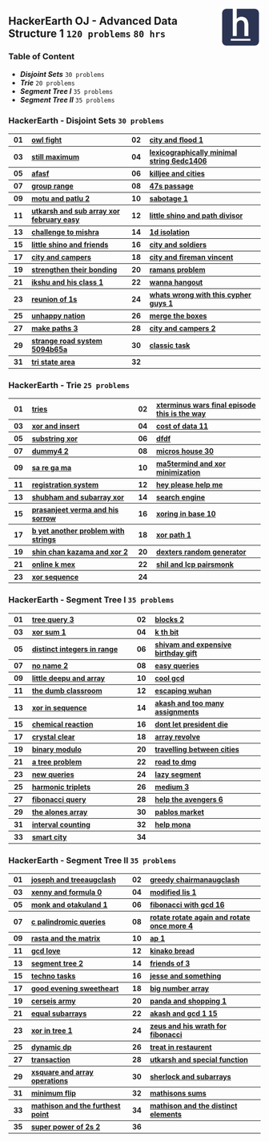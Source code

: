 <picture><img align="right" width="80" src="/logos/hackerearth.png"></img></picture>

## HackerEarth OJ - Advanced Data Structure 1 `120 problems` `80 hrs`

### Table of Content

- ***Disjoint Sets***              `30 problems`
- ***Trie***                       `20 problems`
- ***Segment Tree I***             `35 problems`
- ***Segment Tree II***            `35 problems`

### HackerEarth - Disjoint Sets `30 problems`

<table>
    <tbody>
        <tr>
<th align="center" width="50px">01</th><th align="left" width="550px"><a href="https://hackerearth.com/practice/data-structures/disjoint-data-strutures/basics-of-disjoint-data-structures/practice-problems/algorithm/owl-fight/">owl fight</a></th>
<th align="center" width="50px">02</th><th align="left" width="550px"><a href="https://hackerearth.com/practice/data-structures/disjoint-data-strutures/basics-of-disjoint-data-structures/practice-problems/algorithm/city-and-flood-1/">city and flood 1</a></th>
        </tr>
        <tr>
<th align="center" width="50px">03</th><th align="left" width="550px"><a href="https://hackerearth.com/practice/data-structures/disjoint-data-strutures/basics-of-disjoint-data-structures/practice-problems/algorithm/still-maximum/">still maximum</a></th>
<th align="center" width="50px">04</th><th align="left" width="550px"><a href="https://hackerearth.com/practice/data-structures/disjoint-data-strutures/basics-of-disjoint-data-structures/practice-problems/algorithm/lexicographically-minimal-string-6edc1406/">lexicographically minimal string 6edc1406</a></th>
        </tr>
        <tr>
<th align="center" width="50px">05</th><th align="left" width="550px"><a href="https://hackerearth.com/practice/data-structures/disjoint-data-strutures/basics-of-disjoint-data-structures/practice-problems/algorithm/afasf/">afasf</a></th>
<th align="center" width="50px">06</th><th align="left" width="550px"><a href="https://hackerearth.com/practice/data-structures/disjoint-data-strutures/basics-of-disjoint-data-structures/practice-problems/algorithm/killjee-and-cities-8a82b6fe/">killjee and cities</a></th>
        </tr>
        <tr>
<th align="center" width="50px">07</th><th align="left" width="550px"><a href="https://hackerearth.com/practice/data-structures/disjoint-data-strutures/basics-of-disjoint-data-structures/practice-problems/algorithm/group-range-a6693ae2/">group range</a></th>
<th align="center" width="50px">08</th><th align="left" width="550px"><a href="https://hackerearth.com/practice/data-structures/disjoint-data-strutures/basics-of-disjoint-data-structures/practice-problems/algorithm/47s-passage/">47s passage</a></th>
        </tr>
        <tr>
<th align="center" width="50px">09</th><th align="left" width="550px"><a href="https://hackerearth.com/practice/data-structures/disjoint-data-strutures/basics-of-disjoint-data-structures/practice-problems/algorithm/motu-and-patlu-2-d108529a/">motu and patlu 2</a></th>
<th align="center" width="50px">10</th><th align="left" width="550px"><a href="https://hackerearth.com/practice/data-structures/disjoint-data-strutures/basics-of-disjoint-data-structures/practice-problems/algorithm/sabotage-1/">sabotage 1</a></th>
        </tr>
        <tr>
<th align="center" width="50px">11</th><th align="left" width="550px"><a href="https://hackerearth.com/practice/data-structures/disjoint-data-strutures/basics-of-disjoint-data-structures/practice-problems/algorithm/utkarsh-and-sub-array-xor-february-easy/">utkarsh and sub array xor february easy</a></th>
<th align="center" width="50px">12</th><th align="left" width="550px"><a href="https://hackerearth.com/practice/data-structures/disjoint-data-strutures/basics-of-disjoint-data-structures/practice-problems/algorithm/little-shino-and-path-divisor/">little shino and path divisor</a></th>
        </tr>
        <tr>
<th align="center" width="50px">13</th><th align="left" width="550px"><a href="https://hackerearth.com/practice/data-structures/disjoint-data-strutures/basics-of-disjoint-data-structures/practice-problems/algorithm/challenge-to-mishra/">challenge to mishra</a></th>
<th align="center" width="50px">14</th><th align="left" width="550px"><a href="https://hackerearth.com/practice/data-structures/disjoint-data-strutures/basics-of-disjoint-data-structures/practice-problems/algorithm/1d-isolation/">1d isolation</a></th>
        </tr>
        <tr>
<th align="center" width="50px">15</th><th align="left" width="550px"><a href="https://hackerearth.com/practice/data-structures/disjoint-data-strutures/basics-of-disjoint-data-structures/practice-problems/algorithm/little-shino-and-friends-98204bd8/">little shino and friends</a></th>
<th align="center" width="50px">16</th><th align="left" width="550px"><a href="https://hackerearth.com/practice/data-structures/disjoint-data-strutures/basics-of-disjoint-data-structures/practice-problems/algorithm/city-and-soldiers/">city and soldiers</a></th>
        </tr>
        <tr>
<th align="center" width="50px">17</th><th align="left" width="550px"><a href="https://hackerearth.com/practice/data-structures/disjoint-data-strutures/basics-of-disjoint-data-structures/practice-problems/algorithm/city-and-campers/">city and campers</a></th>
<th align="center" width="50px">18</th><th align="left" width="550px"><a href="https://hackerearth.com/practice/data-structures/disjoint-data-strutures/basics-of-disjoint-data-structures/practice-problems/algorithm/city-and-fireman-vincent/">city and fireman vincent</a></th>
        </tr>
        <tr>
<th align="center" width="50px">19</th><th align="left" width="550px"><a href="https://hackerearth.com/practice/data-structures/disjoint-data-strutures/basics-of-disjoint-data-structures/practice-problems/algorithm/strengthen-their-bonding-6eeb0e01/">strengthen their bonding</a></th>
<th align="center" width="50px">20</th><th align="left" width="550px"><a href="https://hackerearth.com/practice/data-structures/disjoint-data-strutures/basics-of-disjoint-data-structures/practice-problems/algorithm/ramans-problem/">ramans problem</a></th>
        </tr>
        <tr>
<th align="center" width="50px">21</th><th align="left" width="550px"><a href="https://hackerearth.com/practice/data-structures/disjoint-data-strutures/basics-of-disjoint-data-structures/practice-problems/algorithm/ikshu-and-his-class-1/">ikshu and his class 1</a></th>
<th align="center" width="50px">22</th><th align="left" width="550px"><a href="https://hackerearth.com/practice/data-structures/disjoint-data-strutures/basics-of-disjoint-data-structures/practice-problems/algorithm/wanna-hangout/">wanna hangout</a></th>
        </tr>
        <tr>
<th align="center" width="50px">23</th><th align="left" width="550px"><a href="https://hackerearth.com/practice/data-structures/disjoint-data-strutures/basics-of-disjoint-data-structures/practice-problems/algorithm/reunion-of-1s-1b5bd063/">reunion of 1s</a></th>
<th align="center" width="50px">24</th><th align="left" width="550px"><a href="https://hackerearth.com/practice/data-structures/disjoint-data-strutures/basics-of-disjoint-data-structures/practice-problems/algorithm/whats-wrong-with-this-cypher-guys-1/">whats wrong with this cypher guys 1</a></th>
        </tr>
        <tr>
<th align="center" width="50px">25</th><th align="left" width="550px"><a href="https://hackerearth.com/practice/data-structures/disjoint-data-strutures/basics-of-disjoint-data-structures/practice-problems/algorithm/unhappy-nation-33d0e3b8/">unhappy nation</a></th>
<th align="center" width="50px">26</th><th align="left" width="550px"><a href="https://hackerearth.com/practice/data-structures/disjoint-data-strutures/basics-of-disjoint-data-structures/practice-problems/algorithm/merge-the-boxes-7fb988ac/">merge the boxes</a></th>
        </tr>
        <tr>
<th align="center" width="50px">27</th><th align="left" width="550px"><a href="https://hackerearth.com/practice/data-structures/disjoint-data-strutures/basics-of-disjoint-data-structures/practice-problems/algorithm/make-paths-3/">make paths 3</a></th>
<th align="center" width="50px">28</th><th align="left" width="550px"><a href="https://hackerearth.com/practice/data-structures/disjoint-data-strutures/basics-of-disjoint-data-structures/practice-problems/algorithm/city-and-campers-2/">city and campers 2</a></th>
        </tr>
        <tr>
<th align="center" width="50px">29</th><th align="left" width="550px"><a href="https://hackerearth.com/practice/data-structures/disjoint-data-strutures/basics-of-disjoint-data-structures/practice-problems/algorithm/strange-road-system-5094b65a/">strange road system 5094b65a</a></th>
<th align="center" width="50px">30</th><th align="left" width="550px"><a href="https://hackerearth.com/practice/data-structures/disjoint-data-strutures/basics-of-disjoint-data-structures/practice-problems/algorithm/classic-task-39656dbf/">classic task</a></th>
        </tr>
        <tr>
<th align="center" width="50px">31</th><th align="left" width="550px"><a href="https://hackerearth.com/practice/data-structures/disjoint-data-strutures/basics-of-disjoint-data-structures/practice-problems/algorithm/tri-state-area-58343781/">tri state area</a></th>
<th align="center" width="50px">32</th><th align="left" width="550px"><a href=""></a></th>
        </tr>
    </tbody>
</table>

### HackerEarth - Trie `25 problems`

<table>
    <tbody>
        <tr>
<th align="center" width="50px">01</th><th align="left" width="550px"><a href="https://hackerearth.com/practice/data-structures/advanced-data-structures/trie-keyword-tree/practice-problems/algorithm/tries-78733022/">tries</a></th>
<th align="center" width="50px">02</th><th align="left" width="550px"><a href="https://hackerearth.com/practice/data-structures/advanced-data-structures/trie-keyword-tree/practice-problems/algorithm/xterminus-wars-final-episode-this-is-the-way/">xterminus wars final episode this is the way</a></th>
        </tr>
        <tr>
<th align="center" width="50px">03</th><th align="left" width="550px"><a href="https://hackerearth.com/practice/data-structures/advanced-data-structures/trie-keyword-tree/practice-problems/algorithm/xor-and-insert-92b9b529/">xor and insert</a></th>
<th align="center" width="50px">04</th><th align="left" width="550px"><a href="https://hackerearth.com/practice/data-structures/advanced-data-structures/trie-keyword-tree/practice-problems/algorithm/cost-of-data-11/">cost of data 11</a></th>
        </tr>
        <tr>
<th align="center" width="50px">05</th><th align="left" width="550px"><a href="https://hackerearth.com/practice/data-structures/advanced-data-structures/trie-keyword-tree/practice-problems/algorithm/substring-xor-bc997d8a/">substring xor</a></th>
<th align="center" width="50px">06</th><th align="left" width="550px"><a href="https://hackerearth.com/practice/data-structures/advanced-data-structures/trie-keyword-tree/practice-problems/algorithm/dfdf/">dfdf</a></th>
        </tr>
        <tr>
<th align="center" width="50px">07</th><th align="left" width="550px"><a href="https://hackerearth.com/practice/data-structures/advanced-data-structures/trie-keyword-tree/practice-problems/algorithm/dummy4-2/">dummy4 2</a></th>
<th align="center" width="50px">08</th><th align="left" width="550px"><a href="https://hackerearth.com/practice/data-structures/advanced-data-structures/trie-keyword-tree/practice-problems/algorithm/micros-house-30/">micros house 30</a></th>
        </tr>
        <tr>
<th align="center" width="50px">09</th><th align="left" width="550px"><a href="https://hackerearth.com/practice/data-structures/advanced-data-structures/trie-keyword-tree/practice-problems/algorithm/sa-re-ga-ma/">sa re ga ma</a></th>
<th align="center" width="50px">10</th><th align="left" width="550px"><a href="https://hackerearth.com/practice/data-structures/advanced-data-structures/trie-keyword-tree/practice-problems/algorithm/ma5termind-and-xor-minimization/">ma5termind and xor minimization</a></th>
        </tr>
        <tr>
<th align="center" width="50px">11</th><th align="left" width="550px"><a href="https://hackerearth.com/practice/data-structures/advanced-data-structures/trie-keyword-tree/practice-problems/algorithm/registration-system/">registration system</a></th>
<th align="center" width="50px">12</th><th align="left" width="550px"><a href="https://hackerearth.com/practice/data-structures/advanced-data-structures/trie-keyword-tree/practice-problems/algorithm/hey-please-help-me/">hey please help me</a></th>
        </tr>
        <tr>
<th align="center" width="50px">13</th><th align="left" width="550px"><a href="https://hackerearth.com/practice/data-structures/advanced-data-structures/trie-keyword-tree/practice-problems/algorithm/shubham-and-subarray-xor-d9e787a7/">shubham and subarray xor</a></th>
<th align="center" width="50px">14</th><th align="left" width="550px"><a href="https://hackerearth.com/practice/data-structures/advanced-data-structures/trie-keyword-tree/practice-problems/algorithm/search-engine/">search engine</a></th>
        </tr>
        <tr>
<th align="center" width="50px">15</th><th align="left" width="550px"><a href="https://hackerearth.com/practice/data-structures/advanced-data-structures/trie-keyword-tree/practice-problems/algorithm/prasanjeet-verma-and-his-sorrow/">prasanjeet verma and his sorrow</a></th>
<th align="center" width="50px">16</th><th align="left" width="550px"><a href="https://hackerearth.com/practice/data-structures/advanced-data-structures/trie-keyword-tree/practice-problems/algorithm/xoring-in-base-10/">xoring in base 10</a></th>
        </tr>
        <tr>
<th align="center" width="50px">17</th><th align="left" width="550px"><a href="https://hackerearth.com/practice/data-structures/advanced-data-structures/trie-keyword-tree/practice-problems/algorithm/b-yet-another-problem-with-strings/">b yet another problem with strings</a></th>
<th align="center" width="50px">18</th><th align="left" width="550px"><a href="https://hackerearth.com/practice/data-structures/advanced-data-structures/trie-keyword-tree/practice-problems/algorithm/xor-path-1-f7009db6/">xor path 1</a></th>
        </tr>
        <tr>
<th align="center" width="50px">19</th><th align="left" width="550px"><a href="https://hackerearth.com/practice/data-structures/advanced-data-structures/trie-keyword-tree/practice-problems/algorithm/shin-chan-kazama-and-xor-2/">shin chan kazama and xor 2</a></th>
<th align="center" width="50px">20</th><th align="left" width="550px"><a href="https://hackerearth.com/practice/data-structures/advanced-data-structures/trie-keyword-tree/practice-problems/algorithm/dexters-random-generator/">dexters random generator</a></th>
        </tr>
        <tr>
<th align="center" width="50px">21</th><th align="left" width="550px"><a href="https://hackerearth.com/practice/data-structures/advanced-data-structures/trie-keyword-tree/practice-problems/algorithm/online-k-mex-007daa77/">online k mex</a></th>
<th align="center" width="50px">22</th><th align="left" width="550px"><a href="https://hackerearth.com/practice/data-structures/advanced-data-structures/trie-keyword-tree/practice-problems/algorithm/shil-and-lcp-pairsmonk/">shil and lcp pairsmonk</a></th>
        </tr>
        <tr>
<th align="center" width="50px">23</th><th align="left" width="550px"><a href="https://hackerearth.com/practice/data-structures/advanced-data-structures/trie-keyword-tree/practice-problems/algorithm/xor-sequence-aad3111f/">xor sequence</a></th>
<th align="center" width="50px">24</th><th align="left" width="550px"><a href=""></a></th>
        </tr>
    </tbody>
</table>

### HackerEarth - Segment Tree I `35 problems`

<table>
    <tbody>
        <tr>
<th align="center" width="50px">01</th><th align="left" width="550px"><a href="https://hackerearth.com/practice/data-structures/advanced-data-structures/segment-trees/practice-problems/algorithm/tree-query-3-5d98588f/">tree query 3</a></th>
<th align="center" width="50px">02</th><th align="left" width="550px"><a href="https://hackerearth.com/practice/data-structures/advanced-data-structures/segment-trees/practice-problems/algorithm/blocks-2/">blocks 2</a></th>
        </tr>
        <tr>
<th align="center" width="50px">03</th><th align="left" width="550px"><a href="https://hackerearth.com/practice/data-structures/advanced-data-structures/segment-trees/practice-problems/algorithm/xor-sum-1-af648068/">xor sum 1</a></th>
<th align="center" width="50px">04</th><th align="left" width="550px"><a href="https://hackerearth.com/practice/data-structures/advanced-data-structures/segment-trees/practice-problems/algorithm/k-th-bit-faae0e0d/">k th bit</a></th>
        </tr>
        <tr>
<th align="center" width="50px">05</th><th align="left" width="550px"><a href="https://hackerearth.com/practice/data-structures/advanced-data-structures/segment-trees/practice-problems/algorithm/distinct-integers-in-range-66eca44b/">distinct integers in range</a></th>
<th align="center" width="50px">06</th><th align="left" width="550px"><a href="https://hackerearth.com/practice/data-structures/advanced-data-structures/segment-trees/practice-problems/algorithm/shivam-and-expensive-birthday-gift-da58b2f0/">shivam and expensive birthday gift</a></th>
        </tr>
        <tr>
<th align="center" width="50px">07</th><th align="left" width="550px"><a href="https://hackerearth.com/practice/data-structures/advanced-data-structures/segment-trees/practice-problems/algorithm/no-name-2/">no name 2</a></th>
<th align="center" width="50px">08</th><th align="left" width="550px"><a href="https://hackerearth.com/practice/data-structures/advanced-data-structures/segment-trees/practice-problems/algorithm/easy-queries-751f9372/">easy queries</a></th>
        </tr>
        <tr>
<th align="center" width="50px">09</th><th align="left" width="550px"><a href="https://hackerearth.com/practice/data-structures/advanced-data-structures/segment-trees/practice-problems/algorithm/little-deepu-and-array/">little deepu and array</a></th>
<th align="center" width="50px">10</th><th align="left" width="550px"><a href="https://hackerearth.com/practice/data-structures/advanced-data-structures/segment-trees/practice-problems/algorithm/cool-gcd-789acd8e/">cool gcd</a></th>
        </tr>
        <tr>
<th align="center" width="50px">11</th><th align="left" width="550px"><a href="https://hackerearth.com/practice/data-structures/advanced-data-structures/segment-trees/practice-problems/algorithm/the-dumb-classroom-97e11ab7/">the dumb classroom</a></th>
<th align="center" width="50px">12</th><th align="left" width="550px"><a href="https://hackerearth.com/practice/data-structures/advanced-data-structures/segment-trees/practice-problems/algorithm/escaping-wuhan/">escaping wuhan</a></th>
        </tr>
        <tr>
<th align="center" width="50px">13</th><th align="left" width="550px"><a href="https://hackerearth.com/practice/data-structures/advanced-data-structures/segment-trees/practice-problems/algorithm/xor-in-sequence/">xor in sequence</a></th>
<th align="center" width="50px">14</th><th align="left" width="550px"><a href="https://hackerearth.com/practice/data-structures/advanced-data-structures/segment-trees/practice-problems/algorithm/akash-and-too-many-assignments/">akash and too many assignments</a></th>
        </tr>
        <tr>
<th align="center" width="50px">15</th><th align="left" width="550px"><a href="https://hackerearth.com/practice/data-structures/advanced-data-structures/segment-trees/practice-problems/algorithm/chemical-reaction/">chemical reaction</a></th>
<th align="center" width="50px">16</th><th align="left" width="550px"><a href="https://hackerearth.com/practice/data-structures/advanced-data-structures/segment-trees/practice-problems/algorithm/dont-let-president-die/">dont let president die</a></th>
        </tr>
        <tr>
<th align="center" width="50px">17</th><th align="left" width="550px"><a href="https://hackerearth.com/practice/data-structures/advanced-data-structures/segment-trees/practice-problems/algorithm/crystal-clear/">crystal clear</a></th>
<th align="center" width="50px">18</th><th align="left" width="550px"><a href="https://hackerearth.com/practice/data-structures/advanced-data-structures/segment-trees/practice-problems/algorithm/array-revolve-b9c514cb/">array revolve</a></th>
        </tr>
        <tr>
<th align="center" width="50px">19</th><th align="left" width="550px"><a href="https://hackerearth.com/practice/data-structures/advanced-data-structures/segment-trees/practice-problems/algorithm/binary-modulo-841ce0c7/">binary modulo</a></th>
<th align="center" width="50px">20</th><th align="left" width="550px"><a href="https://hackerearth.com/practice/data-structures/advanced-data-structures/segment-trees/practice-problems/algorithm/travelling-between-cities-7a24c7fc/">travelling between cities</a></th>
        </tr>
        <tr>
<th align="center" width="50px">21</th><th align="left" width="550px"><a href="https://hackerearth.com/practice/data-structures/advanced-data-structures/segment-trees/practice-problems/algorithm/a-tree-problem/">a tree problem</a></th>
<th align="center" width="50px">22</th><th align="left" width="550px"><a href="https://hackerearth.com/practice/data-structures/advanced-data-structures/segment-trees/practice-problems/algorithm/road-to-dmg-8883b64f/">road to dmg</a></th>
        </tr>
        <tr>
<th align="center" width="50px">23</th><th align="left" width="550px"><a href="https://hackerearth.com/practice/data-structures/advanced-data-structures/segment-trees/practice-problems/algorithm/new-queries/">new queries</a></th>
<th align="center" width="50px">24</th><th align="left" width="550px"><a href="https://hackerearth.com/practice/data-structures/advanced-data-structures/segment-trees/practice-problems/algorithm/lazy-segment-0186d695/">lazy segment</a></th>
        </tr>
        <tr>
<th align="center" width="50px">25</th><th align="left" width="550px"><a href="https://hackerearth.com/practice/data-structures/advanced-data-structures/segment-trees/practice-problems/algorithm/harmonic-triplets-0469f531/">harmonic triplets</a></th>
<th align="center" width="50px">26</th><th align="left" width="550px"><a href="https://hackerearth.com/practice/data-structures/advanced-data-structures/segment-trees/practice-problems/algorithm/medium-3/">medium 3</a></th>
        </tr>
        <tr>
<th align="center" width="50px">27</th><th align="left" width="550px"><a href="https://hackerearth.com/practice/data-structures/advanced-data-structures/segment-trees/practice-problems/algorithm/fibonacci-query/">fibonacci query</a></th>
<th align="center" width="50px">28</th><th align="left" width="550px"><a href="https://hackerearth.com/practice/data-structures/advanced-data-structures/segment-trees/practice-problems/algorithm/help-the-avengers-6/">help the avengers 6</a></th>
        </tr>
        <tr>
<th align="center" width="50px">29</th><th align="left" width="550px"><a href="https://hackerearth.com/practice/data-structures/advanced-data-structures/segment-trees/practice-problems/algorithm/the-alones-array-459a5370/">the alones array</a></th>
<th align="center" width="50px">30</th><th align="left" width="550px"><a href="https://hackerearth.com/practice/data-structures/advanced-data-structures/segment-trees/practice-problems/algorithm/pablos-market-35a291a1/">pablos market</a></th>
        </tr>
        <tr>
<th align="center" width="50px">31</th><th align="left" width="550px"><a href="https://hackerearth.com/practice/data-structures/advanced-data-structures/segment-trees/practice-problems/algorithm/interval-counting-bf6ebe8a/">interval counting</a></th>
<th align="center" width="50px">32</th><th align="left" width="550px"><a href="https://hackerearth.com/practice/data-structures/advanced-data-structures/segment-trees/practice-problems/algorithm/help-mona/">help mona</a></th>
        </tr>
        <tr>
<th align="center" width="50px">33</th><th align="left" width="550px"><a href="https://hackerearth.com/practice/data-structures/advanced-data-structures/segment-trees/practice-problems/algorithm/smart-city-ccfe8b99/">smart city</a></th>
<th align="center" width="50px">34</th><th align="left" width="550px"><a href=""></a></th>
        </tr>
    </tbody>
</table>

### HackerEarth - Segment Tree II `35 problems`

<table>
    <tbody>
        <tr>
<th align="center" width="50px">01</th><th align="left" width="550px"><a href="https://hackerearth.com/practice/data-structures/advanced-data-structures/segment-trees/practice-problems/algorithm/joseph-and-treeaugclash/">joseph and treeaugclash</a></th>
<th align="center" width="50px">02</th><th align="left" width="550px"><a href="https://hackerearth.com/practice/data-structures/advanced-data-structures/segment-trees/practice-problems/algorithm/greedy-chairmanaugclash/">greedy chairmanaugclash</a></th>
        </tr>
        <tr>
<th align="center" width="50px">03</th><th align="left" width="550px"><a href="https://hackerearth.com/practice/data-structures/advanced-data-structures/segment-trees/practice-problems/algorithm/xenny-and-formula-0/">xenny and formula 0</a></th>
<th align="center" width="50px">04</th><th align="left" width="550px"><a href="https://hackerearth.com/practice/data-structures/advanced-data-structures/segment-trees/practice-problems/algorithm/modified-lis-1/">modified lis 1</a></th>
        </tr>
        <tr>
<th align="center" width="50px">05</th><th align="left" width="550px"><a href="https://hackerearth.com/practice/data-structures/advanced-data-structures/segment-trees/practice-problems/algorithm/monk-and-otakuland-1/">monk and otakuland 1</a></th>
<th align="center" width="50px">06</th><th align="left" width="550px"><a href="https://hackerearth.com/practice/data-structures/advanced-data-structures/segment-trees/practice-problems/algorithm/fibonacci-with-gcd-16/">fibonacci with gcd 16</a></th>
        </tr>
        <tr>
<th align="center" width="50px">07</th><th align="left" width="550px"><a href="https://hackerearth.com/practice/data-structures/advanced-data-structures/segment-trees/practice-problems/algorithm/c-palindromic-queries/">c palindromic queries</a></th>
<th align="center" width="50px">08</th><th align="left" width="550px"><a href="https://hackerearth.com/practice/data-structures/advanced-data-structures/segment-trees/practice-problems/algorithm/rotate-rotate-again-and-rotate-once-more-4/">rotate rotate again and rotate once more 4</a></th>
        </tr>
        <tr>
<th align="center" width="50px">09</th><th align="left" width="550px"><a href="https://hackerearth.com/practice/data-structures/advanced-data-structures/segment-trees/practice-problems/algorithm/rasta-and-the-matrix/">rasta and the matrix</a></th>
<th align="center" width="50px">10</th><th align="left" width="550px"><a href="https://hackerearth.com/practice/data-structures/advanced-data-structures/segment-trees/practice-problems/algorithm/ap-1-f43562f4/">ap 1</a></th>
        </tr>
        <tr>
<th align="center" width="50px">11</th><th align="left" width="550px"><a href="https://hackerearth.com/practice/data-structures/advanced-data-structures/segment-trees/practice-problems/algorithm/gcd-love/">gcd love</a></th>
<th align="center" width="50px">12</th><th align="left" width="550px"><a href="https://hackerearth.com/practice/data-structures/advanced-data-structures/segment-trees/practice-problems/algorithm/kinako-bread/">kinako bread</a></th>
        </tr>
        <tr>
<th align="center" width="50px">13</th><th align="left" width="550px"><a href="https://hackerearth.com/practice/data-structures/advanced-data-structures/segment-trees/practice-problems/algorithm/segment-tree-2/">segment tree 2</a></th>
<th align="center" width="50px">14</th><th align="left" width="550px"><a href="https://hackerearth.com/practice/data-structures/advanced-data-structures/segment-trees/practice-problems/algorithm/friends-of-3/">friends of 3</a></th>
        </tr>
        <tr>
<th align="center" width="50px">15</th><th align="left" width="550px"><a href="https://hackerearth.com/practice/data-structures/advanced-data-structures/segment-trees/practice-problems/algorithm/techno-tasks/">techno tasks</a></th>
<th align="center" width="50px">16</th><th align="left" width="550px"><a href="https://hackerearth.com/practice/data-structures/advanced-data-structures/segment-trees/practice-problems/algorithm/jesse-and-something/">jesse and something</a></th>
        </tr>
        <tr>
<th align="center" width="50px">17</th><th align="left" width="550px"><a href="https://hackerearth.com/practice/data-structures/advanced-data-structures/segment-trees/practice-problems/algorithm/good-evening-sweetheart/">good evening sweetheart</a></th>
<th align="center" width="50px">18</th><th align="left" width="550px"><a href="https://hackerearth.com/practice/data-structures/advanced-data-structures/segment-trees/practice-problems/algorithm/big-number-array-043361b7/">big number array</a></th>
        </tr>
        <tr>
<th align="center" width="50px">19</th><th align="left" width="550px"><a href="https://hackerearth.com/practice/data-structures/advanced-data-structures/segment-trees/practice-problems/algorithm/cerseis-army-489471d1/">cerseis army</a></th>
<th align="center" width="50px">20</th><th align="left" width="550px"><a href="https://hackerearth.com/practice/data-structures/advanced-data-structures/segment-trees/practice-problems/algorithm/panda-and-shopping-1/">panda and shopping 1</a></th>
        </tr>
        <tr>
<th align="center" width="50px">21</th><th align="left" width="550px"><a href="https://hackerearth.com/practice/data-structures/advanced-data-structures/segment-trees/practice-problems/algorithm/equal-subarrays-cf01a26a/">equal subarrays</a></th>
<th align="center" width="50px">22</th><th align="left" width="550px"><a href="https://hackerearth.com/practice/data-structures/advanced-data-structures/segment-trees/practice-problems/algorithm/akash-and-gcd-1-15/">akash and gcd 1 15</a></th>
        </tr>
        <tr>
<th align="center" width="50px">23</th><th align="left" width="550px"><a href="https://hackerearth.com/practice/data-structures/advanced-data-structures/segment-trees/practice-problems/algorithm/xor-in-tree-1/">xor in tree 1</a></th>
<th align="center" width="50px">24</th><th align="left" width="550px"><a href="https://hackerearth.com/practice/data-structures/advanced-data-structures/segment-trees/practice-problems/algorithm/zeus-and-his-wrath-for-fibonacci/">zeus and his wrath for fibonacci</a></th>
        </tr>
        <tr>
<th align="center" width="50px">25</th><th align="left" width="550px"><a href="https://hackerearth.com/practice/data-structures/advanced-data-structures/segment-trees/practice-problems/algorithm/dynamic-dp-5a0c6d5f/">dynamic dp</a></th>
<th align="center" width="50px">26</th><th align="left" width="550px"><a href="https://hackerearth.com/practice/data-structures/advanced-data-structures/segment-trees/practice-problems/algorithm/treat-in-restaurent-52becbc9/">treat in restaurent</a></th>
        </tr>
        <tr>
<th align="center" width="50px">27</th><th align="left" width="550px"><a href="https://hackerearth.com/practice/data-structures/advanced-data-structures/segment-trees/practice-problems/algorithm/transaction-f9f70f83/">transaction</a></th>
<th align="center" width="50px">28</th><th align="left" width="550px"><a href="https://hackerearth.com/practice/data-structures/advanced-data-structures/segment-trees/practice-problems/algorithm/utkarsh-and-special-function-5a877e7c/">utkarsh and special function</a></th>
        </tr>
        <tr>
<th align="center" width="50px">29</th><th align="left" width="550px"><a href="https://hackerearth.com/practice/data-structures/advanced-data-structures/segment-trees/practice-problems/algorithm/xsquare-and-array-operations/">xsquare and array operations</a></th>
<th align="center" width="50px">30</th><th align="left" width="550px"><a href="https://hackerearth.com/practice/data-structures/advanced-data-structures/segment-trees/practice-problems/algorithm/sherlock-and-subarrays/">sherlock and subarrays</a></th>
        </tr>
        <tr>
<th align="center" width="50px">31</th><th align="left" width="550px"><a href="https://hackerearth.com/practice/data-structures/advanced-data-structures/segment-trees/practice-problems/algorithm/minimum-flip-df9815a3/">minimum flip</a></th>
<th align="center" width="50px">32</th><th align="left" width="550px"><a href="https://hackerearth.com/practice/data-structures/advanced-data-structures/segment-trees/practice-problems/algorithm/mathisons-sums-f9f8160c/">mathisons sums</a></th>
        </tr>
        <tr>
<th align="center" width="50px">33</th><th align="left" width="550px"><a href="https://hackerearth.com/practice/data-structures/advanced-data-structures/segment-trees/practice-problems/algorithm/mathison-and-the-furthest-point-a502ddf6/">mathison and the furthest point</a></th>
<th align="center" width="50px">34</th><th align="left" width="550px"><a href="https://hackerearth.com/practice/data-structures/advanced-data-structures/segment-trees/practice-problems/algorithm/mathison-and-the-distinct-elements-e95121a5/">mathison and the distinct elements</a></th>
        </tr>
        <tr>
<th align="center" width="50px">35</th><th align="left" width="550px"><a href="https://hackerearth.com/practice/data-structures/advanced-data-structures/segment-trees/practice-problems/algorithm/super-power-of-2s-2/">super power of 2s 2</a></th>
<th align="center" width="50px">36</th><th align="left" width="550px"><a href=""></a></th>
        </tr>
    </tbody>
</table>

